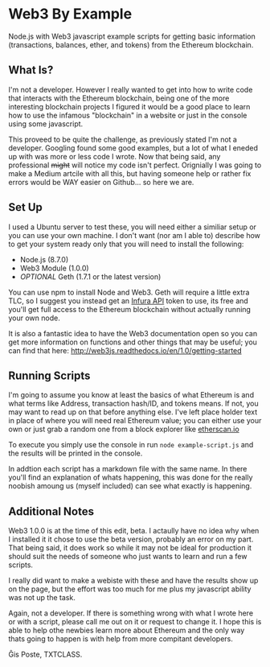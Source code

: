 # Web3 By Example
Node.js with Web3 javascript example scripts for getting basic information (transactions, balances, ether, and tokens) from the Ethereum blockchain.

## What Is?
I'm not a developer. However I really wanted to get into how to write code that interacts with the Ethereum blockchain, being one of the more interesting blockchain projects I figured it would be a good place to learn how to use the infamous "blockchain" in a website or just in the console using some javascript.

This proveed to be quite the challenge, as previously stated I'm not a developer. Googling found some good examples, but a lot of what I eneded up with was more or less code I wrote. Now that being said, any professional ~~might~~ will notice my code isn't perfect. Orignially I was going to make a Medium artcile with all this, but having someone help or rather fix errors would be WAY easier on Github... so here we are.

## Set Up
I used a Ubuntu server to test these, you will need either a similiar setup or you can use your own machine. I don't want (nor am I able to) describe how to get your system ready only that you will need to install the following:

- Node.js (8.7.0)
- Web3 Module (1.0.0)
- *OPTIONAL* Geth (1.7.1 or the latest version)

You can use npm to install Node and Web3. Geth will require a little extra TLC, so I suggest you instead get an [Infura API](https://infura.io/) token to use, its free and you'll get full access to the Ethereum blockchain without actually running your own node.

It is also a fantastic idea to have the Web3 documentation open so you can get more information on functions and other things that may be useful; you can find that here: http://web3js.readthedocs.io/en/1.0/getting-started

## Running Scripts
I'm going to assume you know at least the basics of what Ethereum is and what terms like Address, transaction hash/ID, and tokens means. If not, you may want to read up on that before anything else. I've left place holder text in place of where you will need real Ethereum value; you can either use your own or just grab a random one from a block explorer like [etherscan.io](http://etherscan.io/)

To execute you simply use the console in run ```node example-script.js``` and the results will be printed in the console.

In addtion each script has a markdown file with the same name. In there you'll find an explanation of whats happening, this was done for the really noobish amoung us (myself included) can see what exactly is happening.

## Additional Notes
Web3 1.0.0 is at the time of this edit, beta. I actaully have no idea why when I installed it it chose to use the beta version, probably an error on my part. That being said, it does work so while it may not be ideal for production it should suit the needs of someone who just wants to learn and run a few scripts. 

I really did want to make a webiste with these and have the results show up on the page, but the effort was too much for me plus my javascript ability was not up the task. 

Again, not a developer. If there is something wrong with what I wrote here or with a script, please call me out on it or request to change it. I hope this is able to help othe newbies learn more about Ethereum and the only way thats going to happen is with help from more compitant developers.

Ĝis Poste, TXTCLASS.
